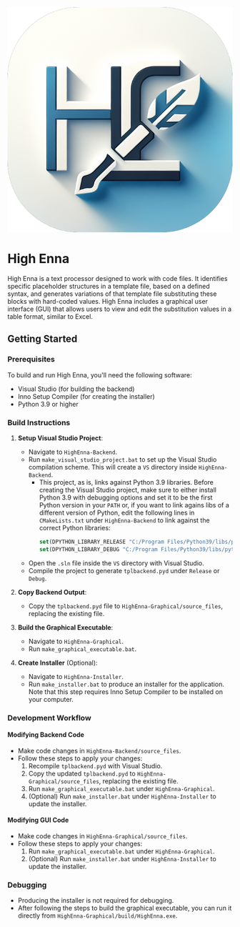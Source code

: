 ![](HighEnna-Graphical/source_files/assets/icons/icon.png)

# High Enna

High Enna is a text processor designed to work with code files. It identifies specific placeholder structures in a template file, based on a defined syntax, and generates variations of that template file substituting these blocks with hard-coded values. High Enna includes a graphical user interface (GUI) that allows users to view and edit the substitution values in a table format, similar to Excel.

## Getting Started

### Prerequisites

To build and run High Enna, you'll need the following software:

- Visual Studio (for building the backend)
- Inno Setup Compiler (for creating the installer)
- Python 3.9 or higher

### Build Instructions

1. **Setup Visual Studio Project**:
    - Navigate to `HighEnna-Backend`.
    - Run `make_visual_studio_project.bat` to set up the Visual Studio compilation scheme. This will create a `VS` directory inside `HighEnna-Backend`.
   		- This project, as is, links against Python 3.9 libraries. Before creating the Visual Studio project, make sure to either install Python 3.9 with debugging options and set it to be the first Python version in your `PATH` or, if you want to link agains libs of a different version of Python, edit the following lines in `CMakeLists.txt` under `HighEnna-Backend` to link against the correct Python libraries:
      		```cmake
      		set(DPYTHON_LIBRARY_RELEASE "C:/Program Files/Python39/libs/python39.lib")
      		set(DPYTHON_LIBRARY_DEBUG "C:/Program Files/Python39/libs/python39_d.lib")
      		```
    - Open the `.sln` file inside the `VS` directory with Visual Studio.
    - Compile the project to generate `tplbackend.pyd` under `Release` or `Debug`.

2. **Copy Backend Output**:
    - Copy the `tplbackend.pyd` file to `HighEnna-Graphical/source_files`, replacing the existing file.

3. **Build the Graphical Executable**:
    - Navigate to `HighEnna-Graphical`.
    - Run `make_graphical_executable.bat`.

4. **Create Installer** (Optional):
    - Navigate to `HighEnna-Installer`.
    - Run `make_installer.bat` to produce an installer for the application. Note that this step requires Inno Setup Compiler to be installed on your computer.

### Development Workflow

#### Modifying Backend Code

- Make code changes in `HighEnna-Backend/source_files`.
- Follow these steps to apply your changes:
  1. Recompile `tplbackend.pyd` with Visual Studio.
  2. Copy the updated `tplbackend.pyd` to `HighEnna-Graphical/source_files`, replacing the existing file.
  3. Run `make_graphical_executable.bat` under `HighEnna-Graphical`.
  4. (Optional) Run `make_installer.bat` under `HighEnna-Installer` to update the installer.

#### Modifying GUI Code

- Make code changes in `HighEnna-Graphical/source_files`.
- Follow these steps to apply your changes:
  1. Run `make_graphical_executable.bat` under `HighEnna-Graphical`.
  2. (Optional) Run `make_installer.bat` under `HighEnna-Installer` to update the installer.

### Debugging

- Producing the installer is not required for debugging.
- After following the steps to build the graphical executable, you can run it directly from `HighEnna-Graphical/build/HighEnna.exe`.

